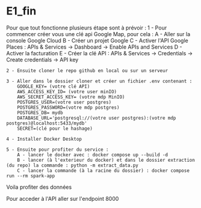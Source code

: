 # E1_fin

Pour que tout fonctionne plusieurs étape sont à prévoir :
    1 - Pour commencer créer vous une clé api Google Map, pour cela  :
        A - Aller sur la console Google Cloud
        B - Créer un projet Google
        C - Activer l'API Google Places : APIs & Services → Dashboard → Enable APIs and Services
        D - Activer la facturation
        E - Créer la clé API : APIs & Services → Credentials → Create credentials → API key

    2 - Ensuite cloner le repo github en local ou sur un serveur

    3 - Aller dans le dossier cloner et créer un fichier .env contenant :
        GOOGLE_KEY= (votre clé API)
        AWS_ACCESS_KEY_ID= (votre user minIO)
        AWS_SECRET_ACCESS_KEY= (votre mdp MinIO)
        POSTGRES_USER=(votre user postgres)
        POSTGRES_PASSWORD=(votre mdp postgres)
        POSTGRES_DB= mydb
        DATABASE_URL='postgresql://(votre user postgres):(votre mdp postgres)@localhost:5433/mydb'
        SECRET=(clé pour le hashage)

    4 - Installer Docker Desktop

    5 - Ensuite pour profiter du service :
        A - lancer le docker avec : docker compose up --build -d
        B - lancer (à l'exterieur du docker) et dans le dossier extraction (du repo) la commande : python -m extract_data.py
        C - lancer la commande (à la racine du dossier) : docker compose run --rm spark-app

Voila profiter des données

Pour acceder à l'API aller sur l'endpoint 8000

